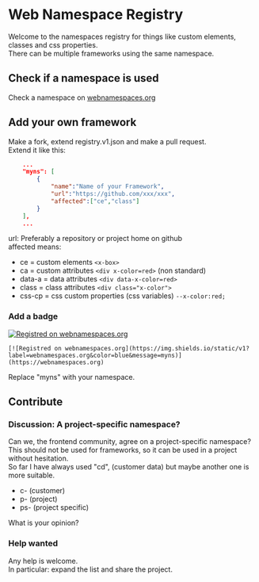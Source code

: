 # Web Namespace Registry
Welcome to the namespaces registry for things like custom elements, classes and css properties.  
There can be multiple frameworks using the same namespace.

## Check if a namespace is used
Check a namespace on [webnamespaces.org](
  https://webnamespaces.org
)

## Add your own framework
Make a fork, extend registry.v1.json and make a pull request.  
Extend it like this:
```json
    ...
    "myns": [
        {
            "name":"Name of your Framework",
            "url":"https://github.com/xxx/xxx",
            "affected":["ce","class"]
        }
    ],
    ...
```
url: Preferably a repository or project home on github  
affected means:  
- ce = custom elements `<x-box>`
- ca = custom attributes `<div x-color=red>` (non standard)
- data-a = data attributes `<div data-x-color=red>`
- class = class attributes `<div class="x-color">`
- css-cp = css custom properties (css variables) `--x-color:red;` 

### Add a badge
[![Registred on webnamespaces.org](https://img.shields.io/static/v1?label=webnamespaces.org&color=blue&message=myns)](https://webnamespaces.org)
```
[![Registred on webnamespaces.org](https://img.shields.io/static/v1?label=webnamespaces.org&color=blue&message=myns)](https://webnamespaces.org)
```
Replace "myns" with your namespace.

## Contribute

### Discussion: A project-specific namespace?
Can we, the frontend community, agree on a project-specific namespace?  
This should not be used for frameworks, so it can be used in a project without hesitation.  
So far I have always used "cd", (customer data) but maybe another one is more suitable.  

- c- (customer)
- p- (project)
- ps- (project specific)  

What is your opinion?

### Help wanted
Any help is welcome.  
In particular: expand the list and share the project.  
